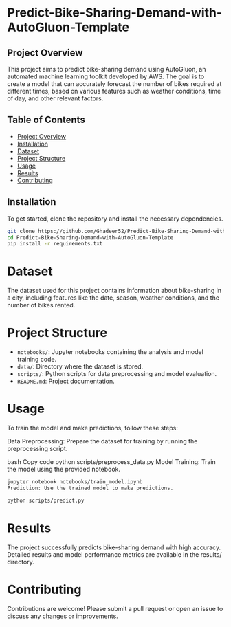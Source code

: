 # Predict-Bike-Sharing-Demand-with-AutoGluon-Template

## Project Overview

This project aims to predict bike-sharing demand using AutoGluon, an automated machine learning toolkit developed by AWS. The goal is to create a model that can accurately forecast the number of bikes required at different times, based on various features such as weather conditions, time of day, and other relevant factors.

## Table of Contents
- [Project Overview](#project-overview)
- [Installation](#installation)
- [Dataset](#dataset)
- [Project Structure](#project-structure)
- [Usage](#usage)
- [Results](#results)
- [Contributing](#contributing)

## Installation

To get started, clone the repository and install the necessary dependencies.

```bash
git clone https://github.com/Ghadeer52/Predict-Bike-Sharing-Demand-with-AutoGluon-Template.git
cd Predict-Bike-Sharing-Demand-with-AutoGluon-Template
pip install -r requirements.txt
```

# Dataset
The dataset used for this project contains information about bike-sharing in a city, including features like the date, season, weather conditions, and the number of bikes rented.

# Project Structure
- `notebooks/`: Jupyter notebooks containing the analysis and model training code.
- `data/`: Directory where the dataset is stored.
- `scripts/`: Python scripts for data preprocessing and model evaluation.
- `README.md`: Project documentation.

# Usage
To train the model and make predictions, follow these steps:

Data Preprocessing: Prepare the dataset for training by running the preprocessing script.

bash
Copy code
python scripts/preprocess_data.py
Model Training: Train the model using the provided notebook.

```bash
jupyter notebook notebooks/train_model.ipynb
Prediction: Use the trained model to make predictions.
```
```bash
python scripts/predict.py
```

# Results
The project successfully predicts bike-sharing demand with high accuracy. Detailed results and model performance metrics are available in the results/ directory.

# Contributing
Contributions are welcome! Please submit a pull request or open an issue to discuss any changes or improvements.
